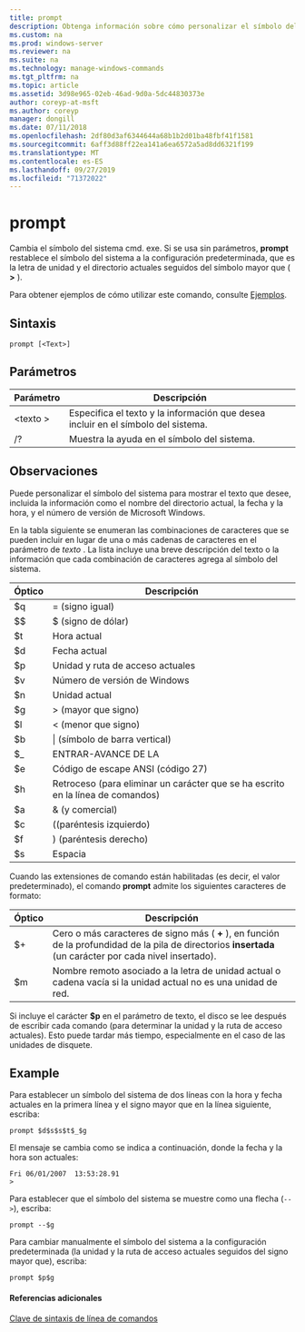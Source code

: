 ```yaml
---
title: prompt
description: Obtenga información sobre cómo personalizar el símbolo del sistema.
ms.custom: na
ms.prod: windows-server
ms.reviewer: na
ms.suite: na
ms.technology: manage-windows-commands
ms.tgt_pltfrm: na
ms.topic: article
ms.assetid: 3d98e965-02eb-46ad-9d0a-5dc44830373e
author: coreyp-at-msft
ms.author: coreyp
manager: dongill
ms.date: 07/11/2018
ms.openlocfilehash: 2df80d3af6344644a68b1b2d01ba48fbf41f1581
ms.sourcegitcommit: 6aff3d88ff22ea141a6ea6572a5ad8dd6321f199
ms.translationtype: MT
ms.contentlocale: es-ES
ms.lasthandoff: 09/27/2019
ms.locfileid: "71372022"
---
```

# <a name="prompt"></a>prompt



Cambia el símbolo del sistema cmd. exe. Si se usa sin parámetros, **prompt** restablece el símbolo del sistema a la configuración predeterminada, que es la letra de unidad y el directorio actuales seguidos del símbolo mayor que ( **>** ).

Para obtener ejemplos de cómo utilizar este comando, consulte [Ejemplos](#BKMK_examples).

## <a name="syntax"></a>Sintaxis

```
prompt [<Text>]
```

## <a name="parameters"></a>Parámetros

|Parámetro|Descripción|
|---------|-----------|
|\<texto >|Especifica el texto y la información que desea incluir en el símbolo del sistema.|
|/?|Muestra la ayuda en el símbolo del sistema.|

## <a name="remarks"></a>Observaciones

Puede personalizar el símbolo del sistema para mostrar el texto que desee, incluida la información como el nombre del directorio actual, la fecha y la hora, y el número de versión de Microsoft Windows.

En la tabla siguiente se enumeran las combinaciones de caracteres que se pueden incluir en lugar de una o más cadenas de caracteres en el parámetro de *texto* . La lista incluye una breve descripción del texto o la información que cada combinación de caracteres agrega al símbolo del sistema.  

| Óptico |                                 Descripción                                 |
|-----------|-----------------------------------------------------------------------------|
|    $q     |                               = (signo igual)                                |
|    $$     |                               $ (signo de dólar)                               |
|    $t     |                                Hora actual                                 |
|    $d     |                                Fecha actual                                 |
|    $p     |                           Unidad y ruta de acceso actuales                            |
|    $v     |                           Número de versión de Windows                            |
|    $n     |                                Unidad actual                                |
|    $g     |                            > (mayor que signo)                            |
|    $l     |                             < (menor que signo)                              |
|    $b     |                              \| (símbolo de barra vertical)                               |
|    $_     |                               ENTRAR-AVANCE DE LA                                |
|    $e     |                         Código de escape ANSI (código 27)                          |
|    $h     | Retroceso (para eliminar un carácter que se ha escrito en la línea de comandos) |
|    $a     |                                & (y comercial)                                |
|    $c     |                            ((paréntesis izquierdo)                             |
|    $f     |                            ) (paréntesis derecho)                            |
|    $s     |                                    Espacia                                    |

Cuando las extensiones de comando están habilitadas (es decir, el valor predeterminado), el comando **prompt** admite los siguientes caracteres de formato:  

|Óptico|Descripción|
|---------|-----------|
|$+|Cero o más caracteres de signo más ( **+** ), en función de la profundidad de la pila de directorios **insertada** (un carácter por cada nivel insertado).|
|$m|Nombre remoto asociado a la letra de unidad actual o cadena vacía si la unidad actual no es una unidad de red.|

Si incluye el carácter **$p** en el parámetro de texto, el disco se lee después de escribir cada comando (para determinar la unidad y la ruta de acceso actuales). Esto puede tardar más tiempo, especialmente en el caso de las unidades de disquete.

## <a name="BKMK_examples"></a>Example

Para establecer un símbolo del sistema de dos líneas con la hora y fecha actuales en la primera línea y el signo mayor que en la línea siguiente, escriba:
```
prompt $d$s$s$t$_$g 
```
El mensaje se cambia como se indica a continuación, donde la fecha y la hora son actuales:
```
Fri 06/01/2007  13:53:28.91
>
```
Para establecer que el símbolo del sistema se muestre como una flecha (`-->`), escriba:
```
prompt --$g
```
Para cambiar manualmente el símbolo del sistema a la configuración predeterminada (la unidad y la ruta de acceso actuales seguidos del signo mayor que), escriba:
```
prompt $p$g
```

#### <a name="additional-references"></a>Referencias adicionales

[Clave de sintaxis de línea de comandos](command-line-syntax-key.md)
